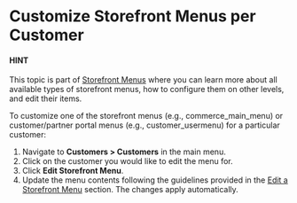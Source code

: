 <a id="frontend-menus-customer"></a>

# Customize Storefront Menus per Customer

#### HINT
This topic is part of [Storefront Menus](../../system/frontend-menus/index.md#backend-frontend-menus) where you can learn more about all available types of storefront menus, how to configure them on other levels, and edit their items.

To customize one of the storefront menus (e.g., commerce_main_menu) or customer/partner portal menus (e.g., customer_usermenu) for a particular customer:

1. Navigate to **Customers > Customers** in the main menu.
2. Click on the customer you would like to edit the menu for.
3. Click <i class="fas fa-cog" aria-hidden="true"></i> **Edit Storefront Menu**.
4. Update the menu contents following the guidelines provided in the [Edit a Storefront Menu](../../system/frontend-menus/edit-frontend-menu.md#user-guide-system-menu-menu-frontend) section.
   The changes apply automatically.

<!-- fa-bars = fa-navicon -->
<!-- Ic Tiles is used as Set As Default in saved views, and as tiles in display layout options -->
<!-- IcPencil refers to Rename in Commerce and Inline Editing in CRM -->
<!-- Check mark in the square. -->
<!-- SortDesc is also used as drop-down arrow -->
<!-- A -->
<!-- B -->
<!-- C -->
<!-- D -->
<!-- E -->
<!-- F -->
<!-- G -->
<!-- H -->
<!-- I -->
<!-- L -->
<!-- M -->
<!-- P -->
<!-- R -->
<!-- S -->
<!-- T -->
<!-- U -->
<!-- Z -->
